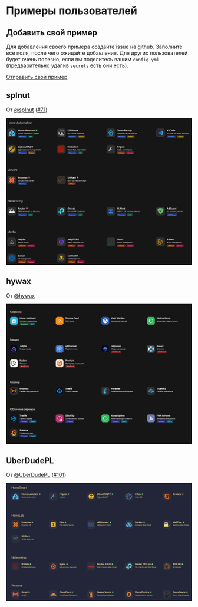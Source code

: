 # Примеры пользователей

## Добавить свой пример

Для добавления своего примера создайте issue на github. Заполните все поля, после чего ожидайте добавления.
Для других пользователей будет очень полезно, если вы поделитесь вашим `config.yml` (предварительно удалив `secrets` есть они есть).

[Отправить свой пример](https://github.com/hywax/mafl/issues/new?assignees=&labels=showcase&projects=&template=showcase.yml&title=%5BSHOWCASE%5D+%3Ctitle%3E)

## splnut

От [@splnut](https://github.com/splnut) ([#71](https://github.com/hywax/mafl/issues/71))

![splnut](../../public/showcase/splnut.png)

## hywax

От [@hywax](https://github.com/hywax)

![hywax](../../public/showcase/hywax.png)

## UberDudePL

От [@UberDudePL](https://github.com/UberDudePL) ([#101](https://github.com/hywax/mafl/issues/101))

![UberDudePL](../../public/showcase/uberdudepl.png)
